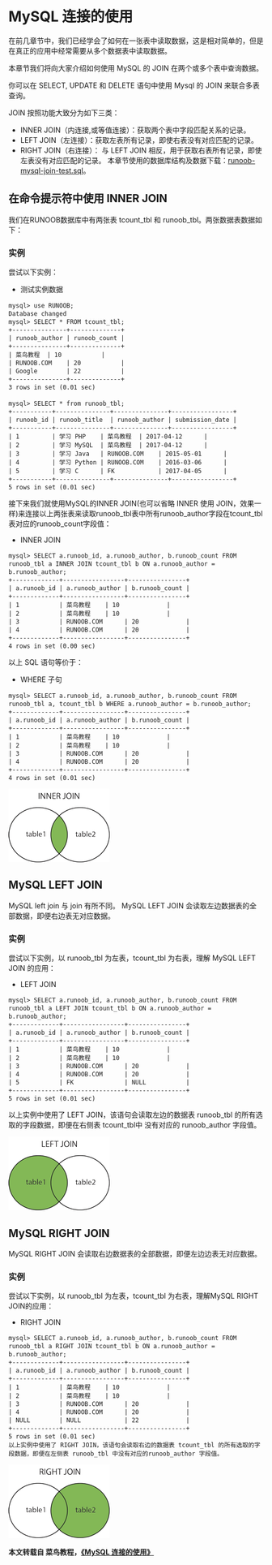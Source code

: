# MySQL 连接的使用

在前几章节中，我们已经学会了如何在一张表中读取数据，这是相对简单的，但是在真正的应用中经常需要从多个数据表中读取数据。

本章节我们将向大家介绍如何使用 MySQL 的 JOIN 在两个或多个表中查询数据。

你可以在 SELECT, UPDATE 和 DELETE 语句中使用 Mysql 的 JOIN 来联合多表查询。

JOIN 按照功能大致分为如下三类：

- INNER JOIN（内连接,或等值连接）：获取两个表中字段匹配关系的记录。
- LEFT JOIN（左连接）：获取左表所有记录，即使右表没有对应匹配的记录。
- RIGHT JOIN（右连接）： 与 LEFT JOIN 相反，用于获取右表所有记录，即使左表没有对应匹配的记录。
本章节使用的数据库结构及数据下载：[runoob-mysql-join-test.sql](http://static.runoob.com/download/runoob-mysql-join-test.sql)。

## 在命令提示符中使用 INNER JOIN

我们在RUNOOB数据库中有两张表 tcount_tbl 和 runoob_tbl。两张数据表数据如下：

### 实例

尝试以下实例：

- 测试实例数据

```text
mysql> use RUNOOB;
Database changed
mysql> SELECT * FROM tcount_tbl;
+---------------+--------------+
| runoob_author | runoob_count |
+---------------+--------------+
| 菜鸟教程  | 10           |
| RUNOOB.COM    | 20           |
| Google        | 22           |
+---------------+--------------+
3 rows in set (0.01 sec)
 
mysql> SELECT * from runoob_tbl;
+-----------+---------------+---------------+-----------------+
| runoob_id | runoob_title  | runoob_author | submission_date |
+-----------+---------------+---------------+-----------------+
| 1         | 学习 PHP    | 菜鸟教程  | 2017-04-12      |
| 2         | 学习 MySQL  | 菜鸟教程  | 2017-04-12      |
| 3         | 学习 Java   | RUNOOB.COM    | 2015-05-01      |
| 4         | 学习 Python | RUNOOB.COM    | 2016-03-06      |
| 5         | 学习 C      | FK            | 2017-04-05      |
+-----------+---------------+---------------+-----------------+
5 rows in set (0.01 sec)
```

接下来我们就使用MySQL的INNER JOIN(也可以省略 INNER 使用 JOIN，效果一样)来连接以上两张表来读取runoob_tbl表中所有runoob_author字段在tcount_tbl表对应的runoob_count字段值：

- INNER JOIN

```text
mysql> SELECT a.runoob_id, a.runoob_author, b.runoob_count FROM runoob_tbl a INNER JOIN tcount_tbl b ON a.runoob_author = b.runoob_author;
+-------------+-----------------+----------------+
| a.runoob_id | a.runoob_author | b.runoob_count |
+-------------+-----------------+----------------+
| 1           | 菜鸟教程    | 10             |
| 2           | 菜鸟教程    | 10             |
| 3           | RUNOOB.COM      | 20             |
| 4           | RUNOOB.COM      | 20             |
+-------------+-----------------+----------------+
4 rows in set (0.00 sec)
```

以上 SQL 语句等价于：

- WHERE 子句

```text
mysql> SELECT a.runoob_id, a.runoob_author, b.runoob_count FROM runoob_tbl a, tcount_tbl b WHERE a.runoob_author = b.runoob_author;
+-------------+-----------------+----------------+
| a.runoob_id | a.runoob_author | b.runoob_count |
+-------------+-----------------+----------------+
| 1           | 菜鸟教程    | 10             |
| 2           | 菜鸟教程    | 10             |
| 3           | RUNOOB.COM      | 20             |
| 4           | RUNOOB.COM      | 20             |
+-------------+-----------------+----------------+
4 rows in set (0.01 sec)
```

![mysql-join-图1](../images/mysql/mysql-join-01.gif)

## MySQL LEFT JOIN

MySQL left join 与 join 有所不同。 MySQL LEFT JOIN 会读取左边数据表的全部数据，即便右边表无对应数据。

### 实例

尝试以下实例，以 runoob_tbl 为左表，tcount_tbl 为右表，理解 MySQL LEFT JOIN 的应用：

- LEFT JOIN

```text
mysql> SELECT a.runoob_id, a.runoob_author, b.runoob_count FROM runoob_tbl a LEFT JOIN tcount_tbl b ON a.runoob_author = b.runoob_author;
+-------------+-----------------+----------------+
| a.runoob_id | a.runoob_author | b.runoob_count |
+-------------+-----------------+----------------+
| 1           | 菜鸟教程    | 10             |
| 2           | 菜鸟教程    | 10             |
| 3           | RUNOOB.COM      | 20             |
| 4           | RUNOOB.COM      | 20             |
| 5           | FK              | NULL           |
+-------------+-----------------+----------------+
5 rows in set (0.01 sec)
```

以上实例中使用了 LEFT JOIN，该语句会读取左边的数据表 runoob_tbl 的所有选取的字段数据，即便在右侧表 tcount_tbl中 没有对应的 runoob_author 字段值。

![mysql-join-图2](../images/mysql/mysql-join-02.gif)

## MySQL RIGHT JOIN

MySQL RIGHT JOIN 会读取右边数据表的全部数据，即便左边边表无对应数据。

### 实例

尝试以下实例，以 runoob_tbl 为左表，tcount_tbl 为右表，理解MySQL RIGHT JOIN的应用：

- RIGHT JOIN

```text
mysql> SELECT a.runoob_id, a.runoob_author, b.runoob_count FROM runoob_tbl a RIGHT JOIN tcount_tbl b ON a.runoob_author = b.runoob_author;
+-------------+-----------------+----------------+
| a.runoob_id | a.runoob_author | b.runoob_count |
+-------------+-----------------+----------------+
| 1           | 菜鸟教程    | 10             |
| 2           | 菜鸟教程    | 10             |
| 3           | RUNOOB.COM      | 20             |
| 4           | RUNOOB.COM      | 20             |
| NULL        | NULL            | 22             |
+-------------+-----------------+----------------+
5 rows in set (0.01 sec)
以上实例中使用了 RIGHT JOIN，该语句会读取右边的数据表 tcount_tbl 的所有选取的字段数据，即便在左侧表 runoob_tbl 中没有对应的runoob_author 字段值。
```

![mysql-join-图3](../images/mysql/mysql-join-03.gif)

**本文转载自 菜鸟教程，<a href="http://www.runoob.com/mysql/mysql-join.html" rel="nofollow">《MySQL 连接的使用》</a>**